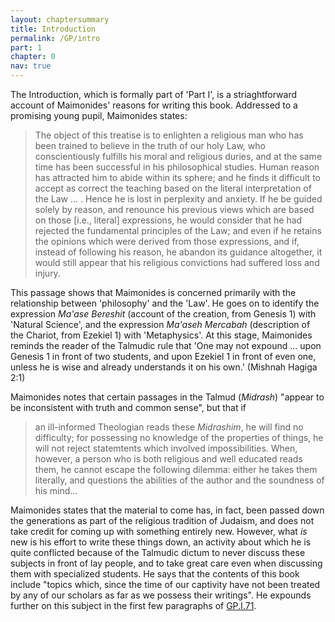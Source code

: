 ```yaml
---
layout: chaptersummary
title: Introduction
permalink: /GP/intro
part: 1
chapter: 0
nav: true
---
```


The Introduction, which is formally part of 'Part I', is a striaghtforward account of Maimonides' reasons for writing this book. Addressed to a promising young pupil, Maimonides states:
> The object of this treatise is to enlighten a religious man who has been trained to believe in the truth of our holy Law, who conscientiously fulfills his moral and religious duries, and at the same time has been successful in his philosophical studies. Human reason has attracted him to abide within its sphere; and he finds it difficult to accept as correct the teaching based on the literal interpretation of the Law ... . Hence he is lost in perplexity and anxiety. If he be guided solely by reason, and renounce his previous views which are based on those [i.e., literal] expressions, he would consider that he had rejected the fundamental principles of the Law; and even if he retains the opinions which were derived from those expressions, and if, instead of following his reason, he abandon its guidance altogether, it would still appear that his religious convictions had suffered loss and injury.

This passage shows that Maimonides is concerned primarily with the relationship between 'philosophy' and the 'Law'. He goes on to identify the expression _Ma'ase Bereshit_ (account of the creation, from Genesis 1) with 'Natural Science', and the expression _Ma'aseh Mercabah_ (description of the Chariot, from Ezekiel 1) with 'Metaphysics'. At this stage, Maimonides reminds the reader of the Talmudic rule that 'One may not expound ... upon Genesis 1 in front of two students, and upon Ezekiel 1 in front of even one, unless he is wise and already understands it on his own.' (Mishnah Hagiga 2:1)

Maimonides notes that certain passages in the Talmud (_Midrash_) "appear to be inconsistent with truth and common sense", but that if 
> an ill-informed Theologian reads these _Midrashim_, he will find no difficulty; for possessing no knowledge of the properties of things, he will not reject statemtents which involved impossibilities. When, however, a person who is both religious and well educated reads them, he cannot escape the following dilemma: either he takes them literally, and questions the abilities of the author and the soundness of his mind... 

Maimonides states that the material to come has, in fact, been passed down the generations as part of the religious tradition of Judaism, and does not take credit for coming up with something entirely new. However, what _is_ new is his effort to write these things down, an activity about which he is quite conflicted because of the Talmudic dictum to never discuss these subjects in front of lay people, and to take great care even when discussing them with specialized students. He says that the contents of this book include "topics which, since the time of our captivity have not been treated by any of our scholars as far as we possess their writings". He expounds further on this subject in the first few paragraphs of [GP.I.71](https://www.sefaria.org/Guide_for_the_Perplexed%2C_Part_1.71.2).

